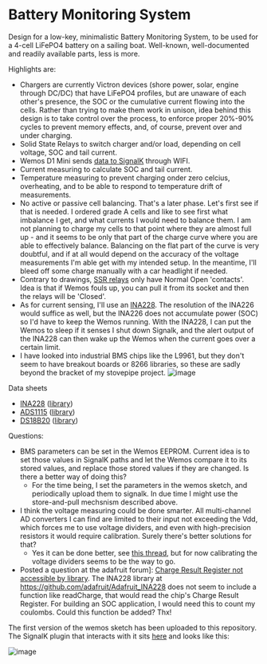 # Battery Monitoring System
Design for a low-key, minimalistic Battery Monitoring System, to be used for a 4-cell LiFePO4 battery on a sailing boat. Well-known, well-documented and readily available parts, less is more.

Highlights are:
* Chargers are currently Victron devices (shore power, solar, engine through DC/DC) that have LiFePO4 profiles, but are unaware of each other's presence, the SOC or the cumulative current flowing into the cells. Rather than trying to make them work in unison, idea behind this design is to take control over the process, to enforce proper 20%-90% cycles to prevent memory effects, and, of course, prevent over and under charging.
* Solid State Relays to switch charger and/or load, depending on cell voltage, SOC and tail current.
* Wemos D1 Mini sends [data to SignalK](https://github.com/marcobergman/ESP8266SignalkClient) through WIFI.
* Current measuring to calculate SOC and tail current.
* Temperature measuring to prevent charging onder zero celcius, overheating, and to be able to respond to temperature drift of measurements.
* No active or passive cell balancing. That's a later phase. Let's first see if that is needed. I ordered grade A cells and like to see first what imbalance I get, and what currents I would need to balance them. I am not planning to charge my cells to that point where they are almost full up - and it seems to be only that part of the charge curve where you are able to effectively balance. Balancing on the flat part of the curve is very doubtful, and if at all would depend on the accuracy of the voltage measurements I'm able get with my intended setup. In the meantime, I'll bleed off some charge manually with a car headlight if needed.
* Contrary to drawings, [SSR relays](https://nl.aliexpress.com/item/32262347720.html) only have Normal Open 'contacts'. Idea is that if Wemos fouls up, you can pull it from its socket and then the relays will be 'Closed'.
* As for current sensing, I'll use an [INA228](https://www.ti.com/document-viewer/INA228/datasheet/GUID-7CC9DEF5-A5FE-412D-B339-B6B8A1E08DE2#TITLE-SBOSA20SBOS54764917). The resolution of the INA226 would suffice as well, but the INA226 does not accumulate power (SOC) so I'd have to keep the Wemos running. With the INA228, I can put the Wemos to sleep if it senses I shut down Signalk, and the alert output of the INA228 can then wake up the Wemos when the current goes over a certain limit.
* I have looked into industrial BMS chips like the L9961, but they don't seem to have breakout boards or 8266 libraries, so these are sadly beyond the bracket of my stovepipe project. 
![image](https://github.com/marcobergman/bms/assets/17980560/011bf0b7-8317-45e3-906f-32c0459e2d2d)

Data sheets
* [INA228](https://www.ti.com/document-viewer/INA228/datasheet/GUID-7CC9DEF5-A5FE-412D-B339-B6B8A1E08DE2#TITLE-SBOSA20SBOS54764917) ([library](https://github.com/adafruit/Adafruit_INA228))
* [ADS1115](https://www.ti.com/document-viewer/ADS1115/datasheet/typical-application-sbas4449076#SBAS4449076) ([library](https://github.com/wollewald/ADS1115_WE))
* [DS18B20](https://www.analog.com/media/en/technical-documentation/data-sheets/ds18b20.pdf) ([library](https://github.com/milesburton/Arduino-Temperature-Control-Library))

Questions:
* BMS parameters can be set in the Wemos EEPROM. Current idea is to set those values in SignalK paths and let the Wemos compare it to its stored values, and replace those stored values if they are changed. Is there a better way of doing this?
  - For the time being, I set the parameters in the wemos sketch, and periodically upload them to signalk. In due time I might use the store-and-pull mechsnism described above. 
* I think the voltage measuring could be done smarter. All multi-channel AD converters I can find are limited to their input not exceeding the Vdd, which forces me to use voltage dividers, and even with high-precision resistors it would require calibration. Surely there's better solutions for that?
  - Yes it can be done better, see [this thread](https://www.cruisersforum.com/forums/f166/bms-diy-281928.html#post3849254), but for now calibrating the voltage dividers seems to be the way to go.
* Posted a question at the adafruit forum]: [Charge Result Register not accessible by library](https://forums.adafruit.com/viewtopic.php?t=206644). The INA228 library at https://github.com/adafruit/Adafruit_INA228 does not seem to include a function like readCharge, that would read the chip's Charge Result Register. For building an SOC application, I would need this to count my coulombs. Could this function be added? Thx!

The first version of the wemos sketch has been uploaded to this repository. The SignalK plugin that interacts with it sits [here](https://github.com/marcobergman/signalk-browser) and looks like this:

![image](https://github.com/marcobergman/bms/assets/17980560/32f82ff5-a1c7-414b-8f6b-b16ee85cb89b)


